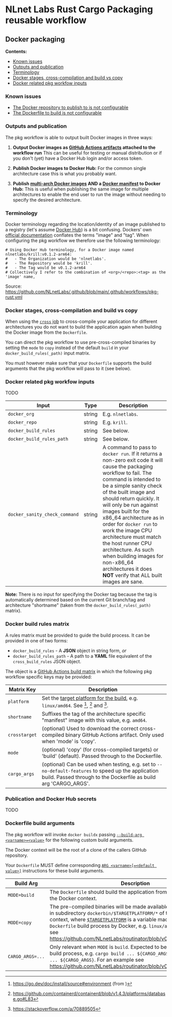 # NLnet Labs Rust Cargo Packaging **reusable** workflow

## Docker packaging

**Contents:**
- [Known issues](#known-issues)
- [Outputs and publication](#outputs-and-publication)
- [Terminology](#terminology)
- [Docker stages, cross-compilation and build vs copy](#docker-stages-cross-compilation-and-build-vs-copy)
- [Docker related pkg workfow inputs](#docker-related-pkg-workfow-inputs)

### Known issues

- [The Docker repository to publish to is not configurable](https://github.com/NLnetLabs/.github/issues/37)
- [The Dockerfile to build is not configurable](https://github.com/NLnetLabs/.github/issues/36)

### Outputs and publication

The pkg workflow is able to output built Docker images in three ways:

1. **Output Docker images as [GitHub Actions artifacts](https://docs.github.com/en/actions/using-workflows/storing-workflow-data-as-artifacts) attached to the workflow run** This can be useful for testing or manual distribution or if you don't (yet) have a Docker Hub login and/or access token.

2. **Publish Docker images to Docker Hub:** For the common single architecture case this is what you probably want.

3. **Publish [multi-arch Docker images](https://www.docker.com/blog/multi-arch-build-and-images-the-simple-way/) AND a [Docker manifest](https://docs.docker.com/engine/reference/commandline/manifest/) to Docker Hub:** This is useful when publishing the same image for multiple architectures to enable the end user to run the image without needing to specify the desired architecture.

### Terminology

Docker terminology regarding the location/identity of an image published to a registry (let's assume [Docker Hub](https://hub.docker.com/)) is a bit confusing. Dockers' own [official documentation](https://docs.docker.com/engine/reference/commandline/tag/) conflates the terms "image" and "tag". When configuring the pkg workflow we therefore use the following terminology:

```
# Using Docker Hub terminology, for a Docker image named nlnetlabs/krill:v0.1.2-arm64:
#   - The Organization would be 'nlnetlabs'.
#   - The Repository would be 'krill'.
#   - The Tag would be v0.1.2-arm64
# Collectively I refer to the combination of <org>/<repo>:<tag> as the 'image' name,
```

Source: https://github.com/NLnetLabs/.github/blob/main/.github/workflows/pkg-rust.yml

### Docker stages, cross-compilation and build vs copy

When using the [`cross` job](./cross_compiling.md) to cross-compile your application for different architectures you do not want to build the application again when building the Docker image from the `Dockerfile`.

You can direct the pkg workflow to use pre-cross-compiled binaries by setting the `mode` to `copy` instead of the default `build` in your `docker_build_rules(_path)` input matrix.

You must however make sure that your `Dockerfile` supports the build arguments that the pkg workflow will pass to it (see below).

### Docker related pkg workfow inputs

TODO

| Input | Type | Description |
|---|---|---|
| `docker_org` | string | E.g. `nlnetlabs`. |
| `docker_repo` | string | E.g. `krill`. |
| `docker_build_rules` | string | See below. |
| `docker_build_rules_path` | string | See below. |
| `docker_sanity_check_command` | string | A command to pass to `docker run`. If it returns a non-zero exit code it will cause the packaging workflow to fail. The command is intended to be a simple sanity check of the built image and should return quickly. It will only be run against images built for the x86_64 architecture as in order for `docker run` to work the image CPU architecture must match the host runner CPU architecture. As such when building images for non-x86_64 architectures it does **NOT** verify that ALL built images are sane. |

**Note:** There is no input for specifying the Docker tag because the tag is automatically determined based on the current Git branch/tag and architecture "shortname" (taken from the `docker_build_rules(_path)` matrix).

### Docker build rules matrix

A rules matrix must be provided to guide the build process. It can be provided in one of two forms:

- `docker_build_rules` - A **JSON** object in string form, _or_
- `docker_build_rules_path` - A path to a **YAML** file equivalent of the `cross_build_rules` JSON object.

The object is a [GitHub Actions build matrix](https://docs.github.com/en/actions/using-jobs/using-a-matrix-for-your-jobs) in which the following pkg workflow specific keys may be provided:

| Matrix Key | Description |
|---|---|
| `platform` | Set the [target platform for the build](https://docs.docker.com/engine/reference/commandline/buildx_build/#platform), e.g. `linux/amd64`. See [^1], [^2] and [^3]. |
| `shortname` | Suffixes the tag of the architecture specific "manifest" image with this value, e.g. `amd64`. |
| `crosstarget` | (optional) Used to download the correct cross-compiled binary GitHub Actions artifact. Only used when 'mode' is 'copy'. |
| `mode` | (optional) 'copy' (for cross-compiled targets) or 'build' (default). Passed through to the Dockerfile. |
| `cargo_args` | (optional) Can be used when testing, e.g. set to `--no-default-features` to speed up the application build. Passed through to the Dockerfile as build arg 'CARGO_ARGS'. |


[^1]: https://go.dev/doc/install/source#environment (from [^4])
[^2]: https://github.com/containerd/containerd/blob/v1.4.3/platforms/database.go#L83
[^3]: https://stackoverflow.com/a/70889505
[^4]: https://github.com/docker-library/official-images#architectures-other-than-amd64 (from [^5])
[^5]: https://docs.docker.com/desktop/multi-arch/


### Publication and Docker Hub secrets

TODO

### Dockerfile build arguments

The pkg workflow will invoke `docker buildx` passing [`--build-arg <varname>=<value>`](https://docs.docker.com/engine/reference/commandline/build/#set-build-time-variables---build-arg) for the following custom build arguments.

The Docker context will be the root of a clone of the callers GitHub repository.

Your `Dockerfile` MUST define corresponding [`ARG <varname>[=<default value>]`](https://docs.docker.com/engine/reference/builder/#arg) instructions for these build arguments.

| Build Arg | Description |
|---|---|
| `MODE=build` | The `Dockerfile` should build the application from sources available in the Docker context. |
| `MODE=copy` | The pre-compiled binaries will be made available to the build process in subdirectory `dockerbin/$TARGETPLATFORM/*` of the Docker build context, where [`$TARGETPLATFORM`](https://docs.docker.com/engine/reference/builder/#automatic-platform-args-in-the-global-scope) is a variable made available to the `Dockerfile` build process by Docker, e.g. `linux/amd64`. For an example see https://github.com/NLnetLabs/routinator/blob/v0.11.3/Dockerfile#L99. |
| `CARGO_ARGS=...` | Only relevant when `MODE` is `build`. Expected to be passed to the Cargo build process, e.g. `cargo build ... ${CARGO_ARGS}` or `cargo install ... ${CARGO_ARGS}`. For an example see https://github.com/NLnetLabs/routinator/blob/v0.11.3/Dockerfile#L92. |